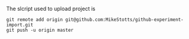 The slcript used to upload project is

    git remote add origin git@github.com:MikeStotts/github-experiment-import.git
    git push -u origin master
